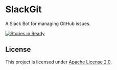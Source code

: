 # SlackGit

A Slack Bot for managing GitHub issues.

[![Stories in Ready](https://badge.waffle.io/baynezy/SlackGit.svg?label=ready&title=Ready)](http://waffle.io/baynezy/SlackGit)

## License
This project is licensed under [Apache License 2.0](http://www.apache.org/licenses/LICENSE-2.0).